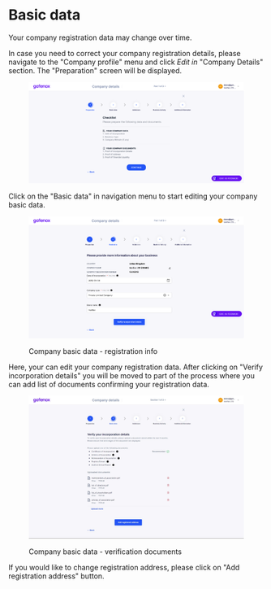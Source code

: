 # Basic data

Your company registration data may change over time.

In case you need to correct your company registration details, please navigate to the "Company profile" menu and click _Edit in_ "Company Details" section. The "Preparation" screen will be displayed.

<figure><img src="../../../.gitbook/assets/preparation.png" alt=""><figcaption></figcaption></figure>

Click on the "Basic data" in navigation menu to start editing your company basic data.

<figure><img src="../../../.gitbook/assets/basic_data.png" alt=""><figcaption><p>Company basic data - registration info </p></figcaption></figure>

Here, your can edit your company registration data. After clicking on "Verify incorporation details" you will be moved to part of the process where you can add list of documents confirming your registration data.

<figure><img src="../../../.gitbook/assets/basic_data_verify.png" alt=""><figcaption><p>Company basic data - verification documents</p></figcaption></figure>

If you would like to change registration address, please click on "Add registration address" button.
